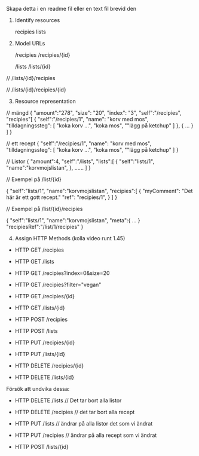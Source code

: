 Skapa detta i en readme fil eller en text fil brevid den

1. Identify resources

	recipies
	lists

2. Model URLs

	/recipies
	/recipies/{id}

	/lists
	/lists/{id}

//	/lists/{id}/recipies

//	/lists/{id}/recipies/{id}

3. Resource representation

// mängd
{
	"amount":"278",
	"size": "20",
	"index": "3",
	"self":"/recipies",
	"recipies"[
		{
			"self":"/recipies/1",
			"name": "korv med mos",
			"tilldagningssteg": [
				"koka korv ...",
				"koka mos",
				""lägg på ketchup"
				]
		},
		{
			...
		}
	]
}

// ett recept
		{
			"self":"/recipies/1",
			"name": "korv med mos",
			"tilldagningssteg": [
				"koka korv ...",
				"koka mos",
				""lägg på ketchup"
				]
		}

// Listor
{
	"amount":4,
	"self":"/lists",
	"lists":[
		{
			"self":"lists/1",
			"name":"korvmojslistan",
		},
		......
	]
}

// Exempel på /list/{id}

{
	"self":"lists/1",
	"name":"korvmojslistan",
	"recipies":[
		{
			"myComment": "Det här är ett gott recept."
			"ref": "recipies/1",
		}
	]
}

// Exempel på /list/{id}/recipies

{
	"self":"lists/1",
	"name":"korvmojslistan",
	"meta":{
		...
	}
	"recipiesRef":"/list/1/recipies"
}


4. Assign HTTP Methods
(kolla video runt 1.45)

- HTTP GET /recipies
- HTTP GET /lists

- HTTP GET /recipies?index=0&size=20
- HTTP GET /recipies?filter="vegan"

- HTTP GET /recipies/{id}
- HTTP GET /lists/{id}
	
- HTTP POST /recipies
- HTTP POST /lists

- HTTP PUT /recipies/{id}
- HTTP PUT /lists/{id}

- HTTP DELETE /recipies/{id}
- HTTP DELETE /lists/{id}


Försök att undvika dessa:

- HTTP DELETE /lists 		// Det tar bort alla listor
- HTTP DELETE /recipies 		// det tar bort alla recept

- HTTP PUT /lists			// ändrar på alla listor det som vi ändrat
- HTTP PUT /recipies		// ändrar på alla recept som vi ändrat
	
- HTTP POST /lists/{id}


	

		